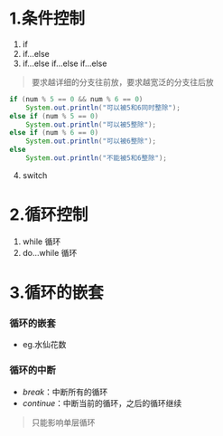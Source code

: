 # 1.条件控制

1. if
2. if...else
3. if...else if...else if...else

>要求越详细的分支往前放，要求越宽泛的分支往后放

```java
if (num % 5 == 0 && num % 6 == 0)  
    System.out.println("可以被5和6同时整除");  
else if (num % 5 == 0)  
    System.out.println("可以被5整除");  
else if (num % 6 == 0)  
    System.out.println("可以被6整除");  
else  
    System.out.println("不能被5和6整除");
```

4. switch

# 2.循环控制

1. while 循环
2. do...while 循环

# 3.循环的嵌套

### 循环的嵌套
- eg.水仙花数

### 循环的中断
- *break*：中断所有的循环
- *continue*：中断当前的循环，之后的循环继续
>只能影响单层循环